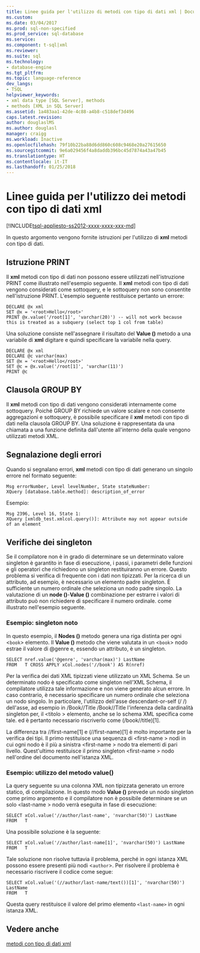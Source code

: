 ```yaml
---
title: Linee guida per l'utilizzo di metodi con tipo di dati xml | Documenti Microsoft
ms.custom: 
ms.date: 03/04/2017
ms.prod: sql-non-specified
ms.prod_service: sql-database
ms.service: 
ms.component: t-sql|xml
ms.reviewer: 
ms.suite: sql
ms.technology:
- database-engine
ms.tgt_pltfrm: 
ms.topic: language-reference
dev_langs:
- TSQL
helpviewer_keywords:
- xml data type [SQL Server], methods
- methods [XML in SQL Server]
ms.assetid: 1a483aa1-42de-4c88-a4b8-c518def3d496
caps.latest.revision: 
author: douglaslMS
ms.author: douglasl
manager: craigg
ms.workload: Inactive
ms.openlocfilehash: 79f10b22ba88d6dd860c608c9468e20a27615650
ms.sourcegitcommit: 9e6a029456f4a8daddb396bc45d7874a43a47b45
ms.translationtype: HT
ms.contentlocale: it-IT
ms.lasthandoff: 01/25/2018
---
```

# <a name="guidelines-for-using-xml-data-type-methods"></a>Linee guida per l'utilizzo dei metodi con tipo di dati xml
[!INCLUDE[tsql-appliesto-ss2012-xxxx-xxxx-xxx-md](../../includes/tsql-appliesto-ss2012-xxxx-xxxx-xxx-md.md)]

  In questo argomento vengono fornite istruzioni per l'utilizzo di **xml** metodi con tipo di dati.  
  
## <a name="the-print-statement"></a>Istruzione PRINT  
 Il **xml** metodi con tipo di dati non possono essere utilizzati nell'istruzione PRINT come illustrato nell'esempio seguente. Il **xml** metodi con tipo di dati vengono considerati come sottoquery, e le sottoquery non sono consentite nell'istruzione PRINT. L'esempio seguente restituisce pertanto un errore:  
  
```  
DECLARE @x xml  
SET @x = '<root>Hello</root>'  
PRINT @x.value('/root[1]', 'varchar(20)') -- will not work because this is treated as a subquery (select top 1 col from table)   
```  
  
 Una soluzione consiste nell'assegnare il risultato del **Value ()** metodo a una variabile di **xml** digitare e quindi specificare la variabile nella query.  
  
```  
DECLARE @x xml  
DECLARE @c varchar(max)  
SET @x = '<root>Hello</root>'  
SET @c = @x.value('/root[1]', 'varchar(11)')  
PRINT @c                                                        
```  
  
## <a name="the-group-by-clause"></a>Clausola GROUP BY  
 Il **xml** metodi con tipo di dati vengono considerati internamente come sottoquery. Poiché GROUP BY richiede un valore scalare e non consente aggregazioni e sottoquery, è possibile specificare il **xml** metodi con tipo di dati nella clausola GROUP BY. Una soluzione è rappresentata da una chiamata a una funzione definita dall'utente all'interno della quale vengono utilizzati metodi XML.  
  
## <a name="reporting-errors"></a>Segnalazione degli errori  
 Quando si segnalano errori, **xml** metodi con tipo di dati generano un singolo errore nel formato seguente:  
  
```  
Msg errorNumber, Level levelNumber, State stateNumber:  
XQuery [database.table.method]: description_of_error  
```  
  
 Esempio:  
  
```  
Msg 2396, Level 16, State 1:  
XQuery [xmldb_test.xmlcol.query()]: Attribute may not appear outside of an element  
```  
  
## <a name="singleton-checks"></a>Verifiche dei singleton  
 Se il compilatore non è in grado di determinare se un determinato valore singleton è garantito in fase di esecuzione, i passi, i parametri delle funzioni e gli operatori che richiedono un singleton restituiranno un errore. Questo problema si verifica di frequente con i dati non tipizzati. Per la ricerca di un attributo, ad esempio, è necessario un elemento padre singleton. È sufficiente un numero ordinale che seleziona un nodo padre singolo. La valutazione di un **node ()**-**Value ()** combinazione per estrarre i valori di attributo può non richiedere di specificare il numero ordinale. come illustrato nell'esempio seguente.  
  
### <a name="example-known-singleton"></a>Esempio: singleton noto  
 In questo esempio, il **Nodes ()** metodo genera una riga distinta per ogni <`book`> elemento. Il **Value ()** metodo che viene valutata in un <`book`> nodo estrae il valore di @genre e, essendo un attributo, è un singleton.  
  
```  
SELECT nref.value('@genre', 'varchar(max)') LastName  
FROM   T CROSS APPLY xCol.nodes('//book') AS R(nref)  
```  
  
 Per la verifica dei dati XML tipizzati viene utilizzato un XML Schema. Se un determinato nodo è specificato come singleton nell'XML Schema, il compilatore utilizza tale informazione e non viene generato alcun errore. In caso contrario, è necessario specificare un numero ordinale che seleziona un nodo singolo. In particolare, l'utilizzo dell'asse descendant-or-self (/ /) dell'asse, ad esempio in /Book//Title /Book//Title l'inferenza della cardinalità singleton per, il \<titolo > elemento, anche se lo schema XML specifica come tale. ed è pertanto necessario riscriverlo come (/book//title)[1].  
  
 La differenza tra //first-name[1] e (//first-name)[1] è molto importante per la verifica dei tipi. Il primo restituisce una sequenza di \<first-name > nodi in cui ogni nodo è il più a sinistra \<first-name > nodo tra elementi di pari livello. Quest'ultimo restituisce il primo singleton \<first-name > nodo nell'ordine del documento nell'istanza XML.  
  
### <a name="example-using-value"></a>Esempio: utilizzo del metodo value()  
 La query seguente su una colonna XML non tipizzata generato un errore statico, di compilazione. In questo modo **Value ()** prevede un nodo singleton come primo argomento e il compilatore non è possibile determinare se un solo \<last-name > nodo verrà eseguita in fase di esecuzione:  
  
```  
SELECT xCol.value('//author/last-name', 'nvarchar(50)') LastName  
FROM   T  
```  
  
 Una possibile soluzione è la seguente:  
  
```  
SELECT xCol.value('//author/last-name[1]', 'nvarchar(50)') LastName  
FROM   T  
```  
  
 Tale soluzione non risolve tuttavia il problema, perché in ogni istanza XML possono essere presenti più nodi <`author`>. Per risolvere il problema è necessario riscrivere il codice come segue:  
  
```  
SELECT xCol.value('(//author/last-name/text())[1]', 'nvarchar(50)') LastName  
FROM   T  
```  
  
 Questa query restituisce il valore del primo elemento `<last-name>` in ogni istanza XML.  
  
## <a name="see-also"></a>Vedere anche  
 [metodi con tipo di dati xml](../../t-sql/xml/xml-data-type-methods.md)  
  
  

